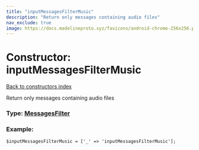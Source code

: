 ```yaml
---
title: "inputMessagesFilterMusic"
description: "Return only messages containing audio files"
nav_exclude: true
image: https://docs.madelineproto.xyz/favicons/android-chrome-256x256.png
---
```

# Constructor: inputMessagesFilterMusic  
[Back to constructors index](/API_docs/constructors/index.html)



Return only messages containing audio files




### Type: [MessagesFilter](/API_docs/types/MessagesFilter.html)


### Example:

```
$inputMessagesFilterMusic = ['_' => 'inputMessagesFilterMusic'];
```  
